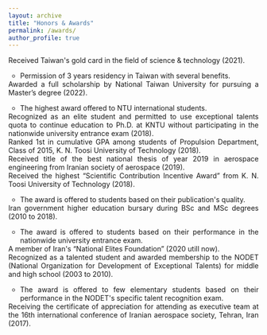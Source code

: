```yaml
---
layout: archive
title: "Honors & Awards"
permalink: /awards/
author_profile: true
---
```

<html>
<head>
<style>
ul.demo {
  list-style-type: none;
  list-style-image: url("https://user-images.githubusercontent.com/117890455/204692837-314439e2-1063-4c03-b8f0-3b5fa4e45199.png");
  margin: 0;
  padding: 0;
}
</style>
</head>

<body>
<p></p>
<ul class="demo" align="justify">
  Received Taiwan's gold card in the field of science & technology (2021).
  <ul>
  <li> Permission of 3 years residency in Taiwan with several benefits.</li>
</ul>
</ul>
<ul class="demo" align="justify">
  Awarded a full scholarship by National Taiwan University for pursuing a Master’s degree (2022).
<ul>
        <li align="justify"> The highest award offered to NTU international students.</li>
</ul>
</ul>  
<ul class="demo" align="justify">
  <li> Recognized as an elite student and permitted to use exceptional talents quota to continue education to Ph.D. at KNTU without participating in the nationwide university entrance exam (2018).</li>
</ul>         
<ul class="demo" align="justify">
  <li> Ranked 1st in cumulative GPA among students of Propulsion Department, Class of 2015, K. N. Toosi University of Technology (2018).</li>
</ul>
<ul class="demo" align="justify">
  <li> Received title of the best national thesis of year 2019 in aerospace engineering from Iranian society of aerospace (2019).</li>
</ul>
<ul class="demo" align="justify">
   Received the highest “Scientific Contribution Incentive Award” from K. N. Toosi University of Technology (2018).
<ul>
    <li align="justify"> The award is offered to students based on their publication's quality.</li>
  </ul>
  </ul>
 <ul class="demo" align="justify">
  Iran government higher education bursary during BSc and MSc degrees (2010 to 2018).
 <ul>
    <li align="justify"> The award is offered to students based on their performance in the nationwide university entrance exam.</li>
  </ul>
  </ul>
  <ul class="demo" align="justify">
 <li> A member of Iran's “National Elites Foundation” (2020 utill now).</li>
</ul>
<ul class="demo" align="justify">
  Recognized as a talented student and awarded membership to the NODET (National Organization for Development of Exceptional Talents) for middle and high school (2003 to 2010).
<ul>
    <li align="justify"> The award is offered to few elementary students based on their performance in the NODET's specific talent recognition exam. </li>
  </ul>
  </ul>
  <ul class="demo" align="justify">
  <li> Receiving the certificate of appreciation for attending as executive team at the 16th international conference of Iranian aerospace society, Tehran, Iran (2017).</li>
</ul>

  </body>
</html>
